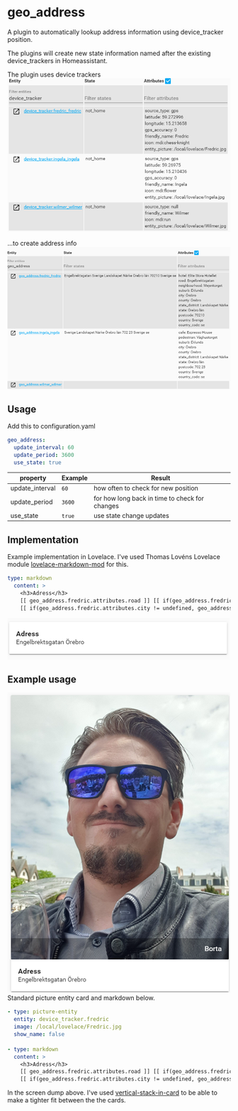 # geo_address
A plugin to automatically lookup address information using device_tracker position.

The plugins will create new state information named after the existing device_trackers in Homeassistant.

The plugin uses device trackers<br/>
<img src="docs/device_trackers.png" alt="Device trackers"/>

...to create address info<br/>
<img src="docs/geo_address.png" alt="geo_address"/>

## Usage
Add this to configuration.yaml

```yaml
geo_address:
  update_interval: 60
  update_period: 3600
  use_state: true
```

| property | Example | Result
| ------------ | ------- | ------
| update_interval | `60` | how often to check for new position
| update_period | `3600` | for how long back in time to check for changes
| use_state | `true` | use state change updates



## Implementation
Example implementation in Lovelace. I've used Thomas Lovéns Lovelace module <a href="https://github.com/thomasloven/lovelace-markdown-mod">lovelace-markdown-mod</a> for this. 
```yaml
type: markdown
  content: >
    <h3>Adress</h3>
    [[ geo_address.fredric.attributes.road ]] [[ if(geo_address.fredric.attributes.house_number != undefined, geo_address.fredric.attributes.house_number, "") ]]
    [[ if(geo_address.fredric.attributes.city != undefined, geo_address.fredric.attributes.city, "") ]] 
```

<img src="docs/address_card.png" alt="Address card"/>

## Example usage
<img src="docs/example.png" alt="Fredric address"/>
Standard picture entity card and markdown below. 

```yaml
- type: picture-entity
  entity: device_tracker.fredric
  image: /local/lovelace/Fredric.jpg
  show_name: false
  
- type: markdown
  content: >
    <h3>Adress</h3>
    [[ geo_address.fredric.attributes.road ]] [[ if(geo_address.fredric.attributes.house_number != undefined, geo_address.fredric.attributes.house_number, "") ]]
    [[ if(geo_address.fredric.attributes.city != undefined, geo_address.fredric.attributes.city, "") ]]  
```

In the screen dump above. I've used <a href="https://github.com/custom-cards/vertical-stack-in-card">vertical-stack-in-card</a> to be able to make a tighter fit between the the cards.

